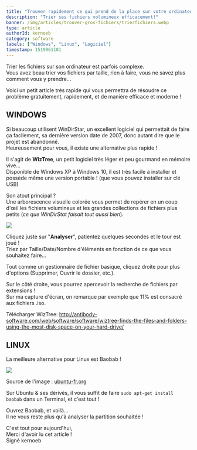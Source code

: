 ```yaml
---
title: "Trouver rapidement ce qui prend de la place sur votre ordinateur ! [Windows/Linux]"
description: "Trier ses fichiers volumineux efficacement!"
banner: /img/articles/trouver-gros-fichiers/trierfichiers.webp
type: article
authorId: kernoeb
category: software
labels: ["Windows", "Linux", "Logiciel"]
timestamp: 1519061181
---
```


Trier les fichiers sur son ordinateur est parfois complexe.  
 Vous avez beau trier vos fichiers par taille, rien à faire, vous ne savez plus comment vous y prendre...

 Voici un petit article très rapide qui vous permettra de résoudre ce problème gratuitement, rapidement, et de manière efficace et moderne !

  

## WINDOWS

 Si beaucoup utilisent WinDirStar, un excellent logiciel qui permettait de faire ça facilement, sa dernière version date de 2007, donc autant dire que le projet est abandonné.  
 Heureusement pour vous, il existe une alternative plus rapide !

 Il s'agit de **WizTree**, un petit logiciel très léger et peu gourmand en mémoire vive...  
 Disponible de Windows XP à Windows 10, il est très facile à installer et possède même une version portable ! (que vous pouvez installer sur clé USB)

 Son atout principal ?  
 Une arborescence visuelle colorée vous permet de repérer en un coup d'œil les fichiers volumineux et les grandes collections de fichiers plus petits (*ce que WinDirStat faisait tout aussi bien*).

 ![](/img/articles/trouver-gros-fichiers/wiztree1.webp)

 Cliquez juste sur "**Analyser**", patientez quelques secondes et le tour est joué !  
 Triez par Taille/Date/Nombre d'éléments en fonction de ce que vous souhaitez faire...

 Tout comme un gestionnaire de fichier basique, cliquez droite pour plus d'options (Supprimer, Ouvrir le dossier, etc.).

 Sur le côté droite, vous pourrez apercevoir la recherche de fichiers par extensions !  
 Sur ma capture d'écran, on remarque par exemple que 11% est consacré aux fichiers .iso.

 Télécharger WizTree: <http://antibody-software.com/web/software/software/wiztree-finds-the-files-and-folders-using-the-most-disk-space-on-your-hard-drive/>

  

## LINUX

 La meilleure alternative pour Linux est Baobab !

 ![](/img/articles/trouver-gros-fichiers/baobab_xenial.webp)  
 
 Source de l'image : [ubuntu-fr.org](http://ubuntu-fr.org/)

 Sur Ubuntu & ses dérivés, il vous suffit de faire `sudo apt-get install baobab` dans un Terminal, et c'est tout !

 Ouvrez Baobab, et voilà...  
 Il ne vous reste plus qu'à analyser la partition souhaitée !


 C'est tout pour aujourd'hui,  
 Merci d'avoir lu cet article !  
 Signé kernoeb

 

